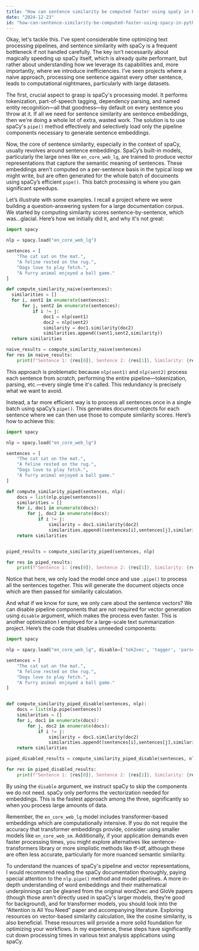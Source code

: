 ```yaml
---
title: "How can sentence similarity be computed faster using spaCy in Python?"
date: "2024-12-23"
id: "how-can-sentence-similarity-be-computed-faster-using-spacy-in-python"
---
```


Okay, let's tackle this. I've spent considerable time optimizing text processing pipelines, and sentence similarity with spaCy is a frequent bottleneck if not handled carefully. The key isn’t necessarily about magically speeding up spaCy itself, which is already quite performant, but rather about understanding how we leverage its capabilities and, more importantly, where we introduce inefficiencies. I’ve seen projects where a naive approach, processing one sentence against every other sentence, leads to computational nightmares, particularly with large datasets.

The first, crucial aspect to grasp is spaCy's processing model. It performs tokenization, part-of-speech tagging, dependency parsing, and named entity recognition—all that goodness—by default on every sentence you throw at it. If all we need for sentence similarity are sentence embeddings, then we're doing a whole lot of extra, wasted work. The solution is to use spaCy's `pipe()` method effectively and selectively load only the pipeline components necessary to generate sentence embeddings.

Now, the core of sentence similarity, especially in the context of spaCy, usually revolves around sentence embeddings. SpaCy’s built-in models, particularly the large ones like `en_core_web_lg`, are trained to produce vector representations that capture the semantic meaning of sentences. These embeddings aren't computed on a per-sentence basis in the typical loop we might write, but are often generated for the whole batch of documents using spaCy’s efficient `pipe()`. This batch processing is where you gain significant speedups.

Let’s illustrate with some examples. I recall a project where we were building a question-answering system for a large documentation corpus. We started by computing similarity scores sentence-by-sentence, which was…glacial. Here’s how we initially did it, and why it's not great:

```python
import spacy

nlp = spacy.load("en_core_web_lg")

sentences = [
    "The cat sat on the mat.",
    "A feline rested on the rug.",
    "Dogs love to play fetch.",
    "A furry animal enjoyed a ball game."
]

def compute_similarity_naive(sentences):
  similarities = []
  for i, sent1 in enumerate(sentences):
      for j, sent2 in enumerate(sentences):
          if i != j:
              doc1 = nlp(sent1)
              doc2 = nlp(sent2)
              similarity = doc1.similarity(doc2)
              similarities.append((sent1,sent2,similarity))
  return similarities

naive_results = compute_similarity_naive(sentences)
for res in naive_results:
    print(f"Sentence 1: {res[0]}, Sentence 2: {res[1]}, Similarity: {res[2]:.4f}")

```

This approach is problematic because `nlp(sent1)` and `nlp(sent2)` process each sentence from scratch, performing the entire pipeline—tokenization, parsing, etc.—every single time it's called. This redundancy is precisely what we want to avoid.

Instead, a far more efficient way is to process all sentences once in a single batch using spaCy’s `pipe()`. This generates document objects for each sentence where we can then use those to compute similarity scores. Here’s how to achieve this:

```python
import spacy

nlp = spacy.load("en_core_web_lg")

sentences = [
    "The cat sat on the mat.",
    "A feline rested on the rug.",
    "Dogs love to play fetch.",
    "A furry animal enjoyed a ball game."
]

def compute_similarity_piped(sentences, nlp):
    docs = list(nlp.pipe(sentences))
    similarities = []
    for i, doc1 in enumerate(docs):
        for j, doc2 in enumerate(docs):
            if i != j:
                similarity = doc1.similarity(doc2)
                similarities.append((sentences[i],sentences[j],similarity))
    return similarities


piped_results = compute_similarity_piped(sentences, nlp)

for res in piped_results:
    print(f"Sentence 1: {res[0]}, Sentence 2: {res[1]}, Similarity: {res[2]:.4f}")

```

Notice that here, we only load the model once and use `.pipe()` to process all the sentences together. This will generate the document objects once which are then passed for similarity calculation.

And what if we know for sure, we only care about the sentence vectors? We can disable pipeline components that are not required for vector generation using `disable` argument, which makes the process even faster. This is another optimization I employed for a large-scale text summarization project. Here’s the code that disables unneeded components:

```python
import spacy

nlp = spacy.load("en_core_web_lg", disable=['tok2vec', 'tagger', 'parser', 'attribute_ruler', 'lemmatizer', 'ner'])

sentences = [
    "The cat sat on the mat.",
    "A feline rested on the rug.",
    "Dogs love to play fetch.",
    "A furry animal enjoyed a ball game."
]


def compute_similarity_piped_disable(sentences, nlp):
    docs = list(nlp.pipe(sentences))
    similarities = []
    for i, doc1 in enumerate(docs):
        for j, doc2 in enumerate(docs):
            if i != j:
                similarity = doc1.similarity(doc2)
                similarities.append((sentences[i],sentences[j],similarity))
    return similarities

piped_disabled_results = compute_similarity_piped_disable(sentences, nlp)

for res in piped_disabled_results:
    print(f"Sentence 1: {res[0]}, Sentence 2: {res[1]}, Similarity: {res[2]:.4f}")

```

By using the `disable` argument, we instruct spaCy to skip the components we do not need. spaCy only performs the vectorization needed for embeddings. This is the fastest approach among the three, significantly so when you process large amounts of data.

Remember, the `en_core_web_lg` model includes transformer-based embeddings which are computationally intensive. If you do not require the accuracy that transformer embeddings provide, consider using smaller models like `en_core_web_sm`. Additionally, if your application demands even faster processing times, you might explore alternatives like sentence-transformers library or more simplistic methods like tf-idf, although these are often less accurate, particularly for more nuanced semantic similarity.

To understand the nuances of spaCy's pipeline and vector representations, I would recommend reading the spaCy documentation thoroughly, paying special attention to the `nlp.pipe()` method and model pipelines. A more in-depth understanding of word embeddings and their mathematical underpinnings can be gleaned from the original word2vec and GloVe papers (though those aren't directly used in spaCy's larger models, they’re good for background), and for transformer models, you should look into the “Attention is All You Need” paper and accompanying literature. Exploring resources on vector-based similarity calculation, like the cosine similarity, is also beneficial. These resources will provide a more solid foundation for optimizing your workflows. In my experience, these steps have significantly cut down processing times in various text analysis applications using spaCy.
